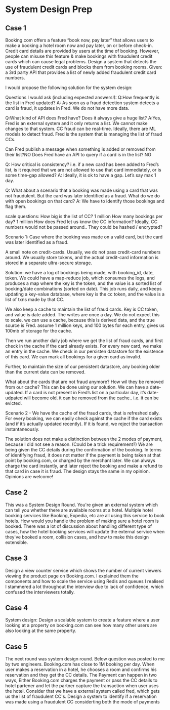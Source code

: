 # System Design Prep

## Case 1
Booking.com offers a feature “book now, pay later” that allows users to make a
booking a hotel room now and pay later, on or before check-in. Credit card details
are provided by users at the time of booking. However, people can misuse this
feature & make bookings with fraudulent credit cards which can cause legal problems.
Design a system that detects the use of fraudulent credit cards and blocks them from
booking rooms. Given: a 3rd party API that provides a list of newly added fraudulent
credit card numbers.

I would propose the following solution for the system design:

Questions I would ask (including expected answers!):
Q:How frequently is the list in Fred updated?
A: As soon as a fraud detection system detects a card is fraud, it updates in Fred. We do not have more data.

Q:What kind of API does Fred have? Does it always give a huge list?
A:Yes, Fred is an external system and it only returns a list. We cannot make changes to that system. CC fraud can be real-time. Ideally, there are ML models to detect fraud. Fred is the system that is managing the list of fraud CCs.

Can Fred publish a message when something is added or removed from their list?NO
Does Fred have an API to query if a card is in the list? NO

Q: How critical is consistency? i.e. if a new card has been added to Fred’s list, is it required that we are not allowed to use that card immediately, or is some time-gap allowed?
A: Ideally, it is ok to have a gap. Let’s say max 1 day.

Q: What about a scenario that a booking was made using a card that was not fraudulent. But the card was later identified as a fraud. What do we do with open bookings on that card?
A: We have to identify those bookings and flag them.

scale questions:
How big is the list of CC? 1 million
How many bookings per day? 1 million
How does Fred let us know the CC information? Ideally, CC numbers would not be passed around.. They could be hashed / encrypted?

Scenario 1: Case where the booking was made on a valid card, but the card was later identified as a fraud.

A small note on credit-cards. Usually, we do not pass credit-card numbers around. We usually store tokens, and the actual credit-card information is stored in a separate ultra-secure storage.

Solution: we have a log of bookings being made, with booking_id, date, token. We could have a map-reduce job, which consumes the logs, and produces a map where the key is the token, and the value is a sorted list of booking/date combinations (sorted on date). This job runs daily, and keeps updating a key-value database, where key is the cc token, and the value is a list of txns made by that CC.

We also keep a cache to maintain the list of fraud cards. Key is CC token, and value is date added. The writes are once a day. We do not expect this to scale. we can use a cache, because this is derived data, and the true source is Fred. assume 1 million keys, and 100 bytes for each entry, gives us 100mb of storage for the cache.

Then we run another daily job where we get the list of fraud cards, and first check in the cache if the card already exists. For every new card,
we make an entry in the cache.
We check in our persisten datastore for the existence of this card. We can mark all bookings for a given card as invalid.

Further, to maintain the size of our persistent datastore, any booking older than the current date can be removed.

What about the cards that are not fraud anymore? How wil they be removed from our cache? This can be done using our solution. We can have a date-updated. If a card is not present in Fred’s list on a particular day, it’s date-udpated will become old. it can be removed from the cache.. i.e. it can be evicted.

Scenario 2 -
We have the cache of the fraud cards, that is refreshed daily. For every booking, we can easily check against the cache if the card exists (and if it’s actually updated recently). If it is found, we reject the transaction instantaneously.

The solution does not make a distinction between the 2 modes of payment, because I did not see a reason. (Could be a trick requirement?) We are being given the CC details during the confirmation of the booking. In terms of identifying fraud, it does not matter if the payment is being taken at that point by booking.com, or charged by the merchant later. We can always charge the card instantly, and later reject the booking and make a refund to that card in case it is fraud. The design stays the same in my opinion. Opinions are welcome!

## Case 2
This was a System Design Round.
You're given an external system which can tell you whether there are available rooms at a hotel. Multiple hotel booking services like Booking, Expedia, etc are all using this service to book hotels. How would you handle the problem of making sure a hotel room is booked.
There was a lot of discussion about handling different type of cases, how the hotel booking services will update the external service when they've booked a room, collision cases, and how to make this design extensible.

## Case 3
Design a view counter service which shows the number of current viewers viewing the product page on Booking.com.
I explained them the components and how to scale the service using Redis and queues
I realised I stammered a lot throughout the interview due to lack of confidence, which confused the interviewers totally.

## Case 4
System design: Design a scalable system to create a feature where a user looking at a property on booking.com can see how many other users are also looking at the same property.

## Case 5
The next round was system design round. Below question was posted to me by two engineers.
Booking.com has close to 1M booking per day. When user makes a reservation in a hotel, he chooses a room and confirms his reservation and they get the CC details. 
The Payment can happen in two ways, Either Booking.com charges the payment or pass the CC details to hotel partener and let the partner capture the transaction when user uses the hotel. 
Consider that we have a external system called fred, which gets us the list of fraudulent CC's. Design a system to identify if a reservation was made using a fraudulent CC considerting both the mode of payments
